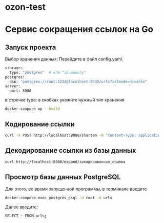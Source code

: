 # ozon-test
# Сервис сокращения ссылок на Go

## Запуск проекта
Выбор хранения данных:
Перейдите в файл config.yaml.
```bash
storage:
  type: "postgres"  # или "in-memory"
postgres:
  dsn: "postgres://root:1234@localhost:5432/urls?sslmode=disable"
server:
  port: 8080
```
в строчке type: в скобках укажите нужный тип хранения
```bash
docker-compose up --build
```
## Кодирование ссылки
```bash
curl -X POST http://localhost:8080/shorten -H "Content-Type: application/json" -d '{"url": "ссылка_на_сайт"}'
```

## Декодирование ссылки из базы данных
```bash
curl http://localhost:8080/expand/закодированная_ссылка
```

## Просмотр базы данных PostgreSQL
Для этого, во время запущенной программы, в терминале введите 
```bash 
docker-compose exec postgres psql -U root -d urls
```
Далее введите:
```bash
SELECT * FROM urls;
```
